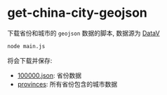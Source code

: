# get-china-city-geojson

下载省份和城市的 `geojson` 数据的脚本, 数据源为 [DataV](http://datav.aliyun.com/portal/school/atlas/area_selector)

```bash
node main.js
```

将会下载并保存:

- [100000.json](./100000.json): 省份数据
- [provinces](./provinces): 所有省份包含的城市数据
